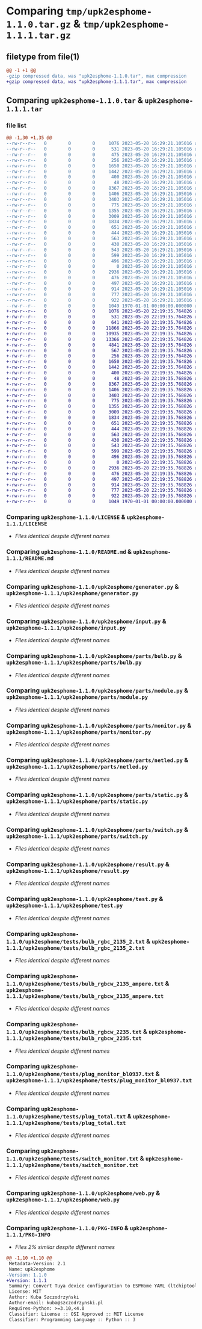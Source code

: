 # Comparing `tmp/upk2esphome-1.1.0.tar.gz` & `tmp/upk2esphome-1.1.1.tar.gz`

## filetype from file(1)

```diff
@@ -1 +1 @@
-gzip compressed data, was "upk2esphome-1.1.0.tar", max compression
+gzip compressed data, was "upk2esphome-1.1.1.tar", max compression
```

## Comparing `upk2esphome-1.1.0.tar` & `upk2esphome-1.1.1.tar`

### file list

```diff
@@ -1,30 +1,35 @@
--rw-r--r--   0        0        0     1076 2023-05-20 16:29:21.105016 upk2esphome-1.1.0/LICENSE
--rw-r--r--   0        0        0      531 2023-05-20 16:29:21.105016 upk2esphome-1.1.0/README.md
--rw-r--r--   0        0        0      475 2023-05-20 16:29:21.105016 upk2esphome-1.1.0/pyproject.toml
--rw-r--r--   0        0        0      256 2023-05-20 16:29:21.105016 upk2esphome-1.1.0/upk2esphome/__init__.py
--rw-r--r--   0        0        0     1650 2023-05-20 16:29:21.105016 upk2esphome-1.1.0/upk2esphome/generator.py
--rw-r--r--   0        0        0     1442 2023-05-20 16:29:21.105016 upk2esphome-1.1.0/upk2esphome/input.py
--rw-r--r--   0        0        0      400 2023-05-20 16:29:21.105016 upk2esphome-1.1.0/upk2esphome/opts.py
--rw-r--r--   0        0        0       48 2023-05-20 16:29:21.105016 upk2esphome-1.1.0/upk2esphome/parts/__init__.py
--rw-r--r--   0        0        0     8367 2023-05-20 16:29:21.105016 upk2esphome-1.1.0/upk2esphome/parts/bulb.py
--rw-r--r--   0        0        0     1406 2023-05-20 16:29:21.105016 upk2esphome-1.1.0/upk2esphome/parts/module.py
--rw-r--r--   0        0        0     3403 2023-05-20 16:29:21.105016 upk2esphome-1.1.0/upk2esphome/parts/monitor.py
--rw-r--r--   0        0        0      775 2023-05-20 16:29:21.105016 upk2esphome-1.1.0/upk2esphome/parts/netled.py
--rw-r--r--   0        0        0     1355 2023-05-20 16:29:21.105016 upk2esphome-1.1.0/upk2esphome/parts/static.py
--rw-r--r--   0        0        0     3009 2023-05-20 16:29:21.105016 upk2esphome-1.1.0/upk2esphome/parts/switch.py
--rw-r--r--   0        0        0     1834 2023-05-20 16:29:21.105016 upk2esphome-1.1.0/upk2esphome/result.py
--rw-r--r--   0        0        0      651 2023-05-20 16:29:21.105016 upk2esphome-1.1.0/upk2esphome/test.py
--rw-r--r--   0        0        0      444 2023-05-20 16:29:21.105016 upk2esphome-1.1.0/upk2esphome/tests/bulb_cw_pwm.txt
--rw-r--r--   0        0        0      563 2023-05-20 16:29:21.105016 upk2esphome-1.1.0/upk2esphome/tests/bulb_rgbc_2135_2.txt
--rw-r--r--   0        0        0      430 2023-05-20 16:29:21.105016 upk2esphome-1.1.0/upk2esphome/tests/bulb_rgbcw_2135.txt
--rw-r--r--   0        0        0      543 2023-05-20 16:29:21.105016 upk2esphome-1.1.0/upk2esphome/tests/bulb_rgbcw_2135_ampere.txt
--rw-r--r--   0        0        0      599 2023-05-20 16:29:21.105016 upk2esphome-1.1.0/upk2esphome/tests/bulb_rgbcw_2235.txt
--rw-r--r--   0        0        0      496 2023-05-20 16:29:21.105016 upk2esphome-1.1.0/upk2esphome/tests/bulb_rgbcw_5758d.txt
--rw-r--r--   0        0        0        0 2023-05-20 16:29:21.105016 upk2esphome-1.1.0/upk2esphome/tests/empty.txt
--rw-r--r--   0        0        0     2936 2023-05-20 16:29:21.105016 upk2esphome-1.1.0/upk2esphome/tests/plug_monitor_bl0937.txt
--rw-r--r--   0        0        0      476 2023-05-20 16:29:21.105016 upk2esphome-1.1.0/upk2esphome/tests/plug_monitor_bl0942.txt
--rw-r--r--   0        0        0      497 2023-05-20 16:29:21.105016 upk2esphome-1.1.0/upk2esphome/tests/plug_monitor_hlw8032.txt
--rw-r--r--   0        0        0      914 2023-05-20 16:29:21.105016 upk2esphome-1.1.0/upk2esphome/tests/plug_total.txt
--rw-r--r--   0        0        0      777 2023-05-20 16:29:21.105016 upk2esphome-1.1.0/upk2esphome/tests/switch_monitor.txt
--rw-r--r--   0        0        0      922 2023-05-20 16:29:21.105016 upk2esphome-1.1.0/upk2esphome/web.py
--rw-r--r--   0        0        0     1049 1970-01-01 00:00:00.000000 upk2esphome-1.1.0/PKG-INFO
+-rw-r--r--   0        0        0     1076 2023-05-20 22:19:35.764826 upk2esphome-1.1.1/LICENSE
+-rw-r--r--   0        0        0      531 2023-05-20 22:19:35.764826 upk2esphome-1.1.1/README.md
+-rw-r--r--   0        0        0      641 2023-05-20 22:19:35.764826 upk2esphome-1.1.1/ltctplugin/upk2esphome/__init__.py
+-rw-r--r--   0        0        0    11866 2023-05-20 22:19:35.764826 upk2esphome-1.1.1/ltctplugin/upk2esphome/gui.py
+-rw-r--r--   0        0        0    10935 2023-05-20 22:19:35.764826 upk2esphome-1.1.1/ltctplugin/upk2esphome/upk2esphome.wxui
+-rw-r--r--   0        0        0    13366 2023-05-20 22:19:35.764826 upk2esphome-1.1.1/ltctplugin/upk2esphome/upk2esphome.xrc
+-rw-r--r--   0        0        0     4841 2023-05-20 22:19:35.764826 upk2esphome-1.1.1/ltctplugin/upk2esphome/work.py
+-rw-r--r--   0        0        0      567 2023-05-20 22:19:35.764826 upk2esphome-1.1.1/pyproject.toml
+-rw-r--r--   0        0        0      256 2023-05-20 22:19:35.764826 upk2esphome-1.1.1/upk2esphome/__init__.py
+-rw-r--r--   0        0        0     1650 2023-05-20 22:19:35.764826 upk2esphome-1.1.1/upk2esphome/generator.py
+-rw-r--r--   0        0        0     1442 2023-05-20 22:19:35.764826 upk2esphome-1.1.1/upk2esphome/input.py
+-rw-r--r--   0        0        0      400 2023-05-20 22:19:35.764826 upk2esphome-1.1.1/upk2esphome/opts.py
+-rw-r--r--   0        0        0       48 2023-05-20 22:19:35.768826 upk2esphome-1.1.1/upk2esphome/parts/__init__.py
+-rw-r--r--   0        0        0     8367 2023-05-20 22:19:35.768826 upk2esphome-1.1.1/upk2esphome/parts/bulb.py
+-rw-r--r--   0        0        0     1406 2023-05-20 22:19:35.768826 upk2esphome-1.1.1/upk2esphome/parts/module.py
+-rw-r--r--   0        0        0     3403 2023-05-20 22:19:35.768826 upk2esphome-1.1.1/upk2esphome/parts/monitor.py
+-rw-r--r--   0        0        0      775 2023-05-20 22:19:35.768826 upk2esphome-1.1.1/upk2esphome/parts/netled.py
+-rw-r--r--   0        0        0     1355 2023-05-20 22:19:35.768826 upk2esphome-1.1.1/upk2esphome/parts/static.py
+-rw-r--r--   0        0        0     3009 2023-05-20 22:19:35.768826 upk2esphome-1.1.1/upk2esphome/parts/switch.py
+-rw-r--r--   0        0        0     1834 2023-05-20 22:19:35.768826 upk2esphome-1.1.1/upk2esphome/result.py
+-rw-r--r--   0        0        0      651 2023-05-20 22:19:35.768826 upk2esphome-1.1.1/upk2esphome/test.py
+-rw-r--r--   0        0        0      444 2023-05-20 22:19:35.768826 upk2esphome-1.1.1/upk2esphome/tests/bulb_cw_pwm.txt
+-rw-r--r--   0        0        0      563 2023-05-20 22:19:35.768826 upk2esphome-1.1.1/upk2esphome/tests/bulb_rgbc_2135_2.txt
+-rw-r--r--   0        0        0      430 2023-05-20 22:19:35.768826 upk2esphome-1.1.1/upk2esphome/tests/bulb_rgbcw_2135.txt
+-rw-r--r--   0        0        0      543 2023-05-20 22:19:35.768826 upk2esphome-1.1.1/upk2esphome/tests/bulb_rgbcw_2135_ampere.txt
+-rw-r--r--   0        0        0      599 2023-05-20 22:19:35.768826 upk2esphome-1.1.1/upk2esphome/tests/bulb_rgbcw_2235.txt
+-rw-r--r--   0        0        0      496 2023-05-20 22:19:35.768826 upk2esphome-1.1.1/upk2esphome/tests/bulb_rgbcw_5758d.txt
+-rw-r--r--   0        0        0        0 2023-05-20 22:19:35.768826 upk2esphome-1.1.1/upk2esphome/tests/empty.txt
+-rw-r--r--   0        0        0     2936 2023-05-20 22:19:35.768826 upk2esphome-1.1.1/upk2esphome/tests/plug_monitor_bl0937.txt
+-rw-r--r--   0        0        0      476 2023-05-20 22:19:35.768826 upk2esphome-1.1.1/upk2esphome/tests/plug_monitor_bl0942.txt
+-rw-r--r--   0        0        0      497 2023-05-20 22:19:35.768826 upk2esphome-1.1.1/upk2esphome/tests/plug_monitor_hlw8032.txt
+-rw-r--r--   0        0        0      914 2023-05-20 22:19:35.768826 upk2esphome-1.1.1/upk2esphome/tests/plug_total.txt
+-rw-r--r--   0        0        0      777 2023-05-20 22:19:35.768826 upk2esphome-1.1.1/upk2esphome/tests/switch_monitor.txt
+-rw-r--r--   0        0        0      922 2023-05-20 22:19:35.768826 upk2esphome-1.1.1/upk2esphome/web.py
+-rw-r--r--   0        0        0     1049 1970-01-01 00:00:00.000000 upk2esphome-1.1.1/PKG-INFO
```

### Comparing `upk2esphome-1.1.0/LICENSE` & `upk2esphome-1.1.1/LICENSE`

 * *Files identical despite different names*

### Comparing `upk2esphome-1.1.0/README.md` & `upk2esphome-1.1.1/README.md`

 * *Files identical despite different names*

### Comparing `upk2esphome-1.1.0/upk2esphome/generator.py` & `upk2esphome-1.1.1/upk2esphome/generator.py`

 * *Files identical despite different names*

### Comparing `upk2esphome-1.1.0/upk2esphome/input.py` & `upk2esphome-1.1.1/upk2esphome/input.py`

 * *Files identical despite different names*

### Comparing `upk2esphome-1.1.0/upk2esphome/parts/bulb.py` & `upk2esphome-1.1.1/upk2esphome/parts/bulb.py`

 * *Files identical despite different names*

### Comparing `upk2esphome-1.1.0/upk2esphome/parts/module.py` & `upk2esphome-1.1.1/upk2esphome/parts/module.py`

 * *Files identical despite different names*

### Comparing `upk2esphome-1.1.0/upk2esphome/parts/monitor.py` & `upk2esphome-1.1.1/upk2esphome/parts/monitor.py`

 * *Files identical despite different names*

### Comparing `upk2esphome-1.1.0/upk2esphome/parts/netled.py` & `upk2esphome-1.1.1/upk2esphome/parts/netled.py`

 * *Files identical despite different names*

### Comparing `upk2esphome-1.1.0/upk2esphome/parts/static.py` & `upk2esphome-1.1.1/upk2esphome/parts/static.py`

 * *Files identical despite different names*

### Comparing `upk2esphome-1.1.0/upk2esphome/parts/switch.py` & `upk2esphome-1.1.1/upk2esphome/parts/switch.py`

 * *Files identical despite different names*

### Comparing `upk2esphome-1.1.0/upk2esphome/result.py` & `upk2esphome-1.1.1/upk2esphome/result.py`

 * *Files identical despite different names*

### Comparing `upk2esphome-1.1.0/upk2esphome/test.py` & `upk2esphome-1.1.1/upk2esphome/test.py`

 * *Files identical despite different names*

### Comparing `upk2esphome-1.1.0/upk2esphome/tests/bulb_rgbc_2135_2.txt` & `upk2esphome-1.1.1/upk2esphome/tests/bulb_rgbc_2135_2.txt`

 * *Files identical despite different names*

### Comparing `upk2esphome-1.1.0/upk2esphome/tests/bulb_rgbcw_2135_ampere.txt` & `upk2esphome-1.1.1/upk2esphome/tests/bulb_rgbcw_2135_ampere.txt`

 * *Files identical despite different names*

### Comparing `upk2esphome-1.1.0/upk2esphome/tests/bulb_rgbcw_2235.txt` & `upk2esphome-1.1.1/upk2esphome/tests/bulb_rgbcw_2235.txt`

 * *Files identical despite different names*

### Comparing `upk2esphome-1.1.0/upk2esphome/tests/plug_monitor_bl0937.txt` & `upk2esphome-1.1.1/upk2esphome/tests/plug_monitor_bl0937.txt`

 * *Files identical despite different names*

### Comparing `upk2esphome-1.1.0/upk2esphome/tests/plug_total.txt` & `upk2esphome-1.1.1/upk2esphome/tests/plug_total.txt`

 * *Files identical despite different names*

### Comparing `upk2esphome-1.1.0/upk2esphome/tests/switch_monitor.txt` & `upk2esphome-1.1.1/upk2esphome/tests/switch_monitor.txt`

 * *Files identical despite different names*

### Comparing `upk2esphome-1.1.0/upk2esphome/web.py` & `upk2esphome-1.1.1/upk2esphome/web.py`

 * *Files identical despite different names*

### Comparing `upk2esphome-1.1.0/PKG-INFO` & `upk2esphome-1.1.1/PKG-INFO`

 * *Files 2% similar despite different names*

```diff
@@ -1,10 +1,10 @@
 Metadata-Version: 2.1
 Name: upk2esphome
-Version: 1.1.0
+Version: 1.1.1
 Summary: Convert Tuya device configuration to ESPHome YAML (ltchiptool plugin)
 License: MIT
 Author: Kuba Szczodrzyński
 Author-email: kuba@szczodrzynski.pl
 Requires-Python: >=3.10,<4.0
 Classifier: License :: OSI Approved :: MIT License
 Classifier: Programming Language :: Python :: 3
```

